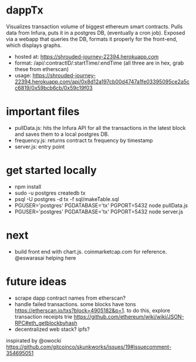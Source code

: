 # dappTx


Visualizes transaction volume of biggest ethereum smart contracts. Pulls data from 
Infura, puts it in a postgres DB, (eventually a cron job). Exposed via a webapp 
that queries the DB, formats it properly for the front-end, which displays graphs. 

* hosted at: https://shrouded-journey-22394.herokuapp.com
* format: /api/:contractID/:startTime/:endTime (all three are in hex, grab these from etherscan)
* usage: https://shrouded-journey-22394.herokuapp.com/api/0x8d12a197cb00d4747a1fe03395095ce2a5cc6819/0x59bcb6cb/0x59c19f03

# important files

* pullData.js: hits the Infura API for all the transactions in the latest block and saves them to a local postgres DB. 
* frequency.js: returns contract tx frequency by timestamp
* server.js: entry point 

# get started locally

- npm install
- sudo -u postgres createdb tx
- psql -U postgres -d tx -f sql/makeTable.sql
- PGUSER='postgres' PGDATABASE='tx' PGPORT=5432 node pullData.js
- PGUSER='postgres' PGDATABASE='tx' PGPORT=5432 node server.js

# next

- build front end with chart.js. coinmarketcap.com for reference. @eswarasai helping here  

# future ideas

- scrape dapp contract names from etherscan?
- handle failed transactions. some blocks have tons https://etherscan.io/txs?block=4905182&p=1.
    to do this, explore transaction receipts trie https://github.com/ethereum/wiki/wiki/JSON-RPC#eth_getblockbyhash
- decentralized web stack? ipfs? 

inspirated by @owocki https://github.com/gitcoinco/skunkworks/issues/19#issuecomment-354695051
